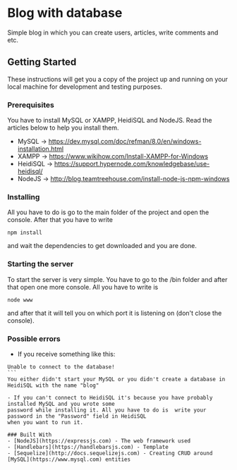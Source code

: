 # Blog with database
Simple blog in which you can create users, articles, write comments and etc.

## Getting Started
These instructions will get you a copy of the project up and running 
on your local machine for development and testing purposes. 

### Prerequisites
You have to install MySQL or XAMPP, HeidiSQL and NodeJS. 
Read the articles below to help you install them.

- MySQL -> https://dev.mysql.com/doc/refman/8.0/en/windows-installation.html
- XAMPP -> https://www.wikihow.com/Install-XAMPP-for-Windows
- HeidiSQL -> https://support.hypernode.com/knowledgebase/use-heidisql/
- NodeJS -> http://blog.teamtreehouse.com/install-node-js-npm-windows

### Installing
All you have to do is go to the main folder of the project and open the console.
After that you have to write 

```
npm install
```

and wait the dependencies to get downloaded and you are done.

### Starting the server
To start the server is very simple. You have to go to the /bin folder and after that open one more console.
All you have to write is
```
node www
```
and after that it will tell you on which port it is listening on (don't close the console).

### Possible errors
- If you receive something like this:
````
Unable to connect to the database!
```
You either didn't start your MySQL or you didn't create a database in HeidiSQL with the name "blog"

- If you can't connect to HeidiSQL it's because you have probably installed MySQL and you wrote some 
password while installing it. All you have to do is  write your password in the "Password" field in HeidiSQL 
when you want to run it.

### Built With
- [NodeJS](https://expressjs.com) - The web framework used
- [Handlebars](https://handlebarsjs.com) - Template
- [Sequelize](http://docs.sequelizejs.com) - Creating CRUD around [MySQL](https://www.mysql.com) entities
